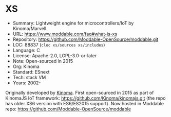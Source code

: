 # XS

* Summary:    Lightweight engine for microcontrollers/IoT by Kinoma/Marvell.
* URL:        https://www.moddable.com/faq#what-is-xs
* Repository: https://github.com/Moddable-OpenSource/moddable.git
* LOC:        88837 (`cloc xs/sources xs/includes`)
* Language:   C
* License:    Apache-2.0, LGPL-3.0-or-later
* Note:       Open-sourced in 2015
* Org:        Kinoma
* Standard:   ESnext
* Tech:       stack VM
* Years:      2002-

Originally developed by [Kinoma](https://en.wikipedia.org/wiki/Kinoma). First open-sourced in 2015 as part of KinomaJS IoT framework: https://github.com/Kinoma/kinomajs.git (the repo has older XS6 version with ES6/ES2015 support). Now hosted in Moddable repo: https://github.com/Moddable-OpenSource/moddable

